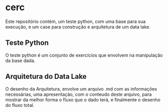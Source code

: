 # cerc
Este repositório contém, um teste python, com uma base para sua execução, e um case para construção e arquitetura de um data lake.

## Teste Python
O teste python é um conjunto de exercícios que envolvem na manipulação da base dada.

## Arquitetura do Data Lake
O desenho da Arquitetura, envolve um arquivo .md com as informações necessárias, uma apresentação, com o conteudo deste arquivo, para mostrar da melhor forma o fluxo que o dado terá, e finalmente o desenho do fluxo total.